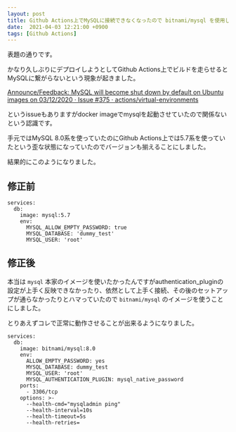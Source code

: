 ```yaml
---
layout: post
title: Github Actions上でMySQLに接続できなくなったので bitnami/mysql を使用した
date:  2021-04-03 12:21:00 +0900
tags: [Github Actions]
---
```


表題の通りです。

かなり久しぶりにデプロイしようとしてGithub Actions上でビルドを走らせるとMySQLに繋がらないという現象が起きました。

[Announce/Feedback: MySQL will become shut down by default on Ubuntu images on 03/12/2020 · Issue #375 · actions/virtual-environments](https://github.com/actions/virtual-environments/issues/375)

というissueもありますがdocker imageでmysqlを起動させていたので関係ないという認識です。

手元ではMySQL 8.0系を使っていたのにGithub Actions上では5.7系を使っていたという歪な状態になっていたのでバージョンも揃えることにしました。

結果的にこのようになりました。

## 修正前

```
services:
  db:
    image: mysql:5.7
    env:
      MYSQL_ALLOW_EMPTY_PASSWORD: true
      MYSQL_DATABASE: 'dummy_test'
      MYSQL_USER: 'root'
```

## 修正後

本当は `mysql` 本家のイメージを使いたかったんですがauthentication_pluginの設定が上手く反映できなかったり、依然として上手く接続、その後のセットアップが通らなかったりとハマっていたので `bitnami/mysql` のイメージを使うことにしました。

とりあえずコレで正常に動作させることが出来るようになりました。

```
services:
  db:
    image: bitnami/mysql:8.0
    env:
      ALLOW_EMPTY_PASSWORD: yes
      MYSQL_DATABASE: dummy_test
      MYSQL_USER: 'root'
      MYSQL_AUTHENTICATION_PLUGIN: mysql_native_password
    ports:
      - 3306/tcp
    options: >-
      --health-cmd="mysqladmin ping"
      --health-interval=10s
      --health-timeout=5s
      --health-retries=
```